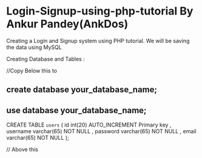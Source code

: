 # Login-Signup-using-php-tutorial By Ankur Pandey(AnkDos)

Creating a Login and Signup system using PHP tutorial.
We will be saving the data using MySQL

Creating Database and Tables :

//Copy Below this to

## create database your_database_name;
## use database your_database_name;
 CREATE TABLE `users` (
   id int(20) AUTO_INCREMENT Primary key ,
   username varchar(65) NOT NULL ,
   password varchar(65) NOT NULL ,
   email varchar(65) NOT NULL 
    );

// Above this


